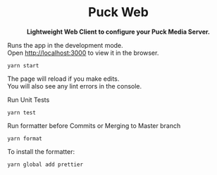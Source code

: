 <h1 align="center">Puck Web</h1>  
<p align="center">  
 <b>Lightweight Web Client to configure your Puck Media Server.</b>  
</p> 

Runs the app in the development mode.\
Open [http://localhost:3000](http://localhost:3000) to view it in the browser.
```
yarn start
```
The page will reload if you make edits.\
You will also see any lint errors in the console.

Run Unit Tests
```
yarn test
```

Run formatter before Commits or Merging to Master branch
```
yarn format
```
To install the formatter:
```
yarn global add prettier
```
